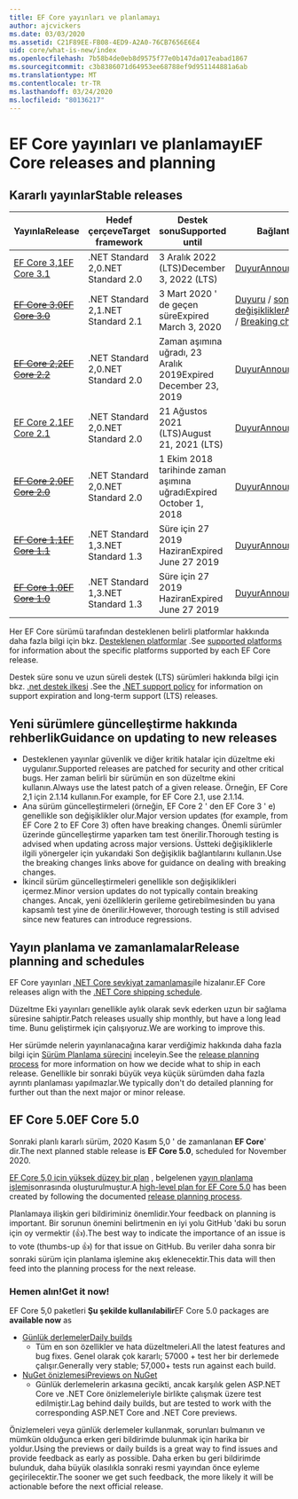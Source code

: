 ```yaml
---
title: EF Core yayınları ve planlamayı
author: ajcvickers
ms.date: 03/03/2020
ms.assetid: C21F89EE-FB08-4ED9-A2A0-76CB7656E6E4
uid: core/what-is-new/index
ms.openlocfilehash: 7b58b4de0eb8d9575f77e0b147da017eabad1867
ms.sourcegitcommit: c3b8386071d64953ee68788ef9d951144881a6ab
ms.translationtype: MT
ms.contentlocale: tr-TR
ms.lasthandoff: 03/24/2020
ms.locfileid: "80136217"
---
```

# <a name="ef-core-releases-and-planning"></a><span data-ttu-id="8732d-102">EF Core yayınları ve planlamayı</span><span class="sxs-lookup"><span data-stu-id="8732d-102">EF Core releases and planning</span></span>

## <a name="stable-releases"></a><span data-ttu-id="8732d-103">Kararlı yayınlar</span><span class="sxs-lookup"><span data-stu-id="8732d-103">Stable releases</span></span>

| <span data-ttu-id="8732d-104">Yayınla</span><span class="sxs-lookup"><span data-stu-id="8732d-104">Release</span></span> | <span data-ttu-id="8732d-105">Hedef çerçeve</span><span class="sxs-lookup"><span data-stu-id="8732d-105">Target framework</span></span> | <span data-ttu-id="8732d-106">Destek sonu</span><span class="sxs-lookup"><span data-stu-id="8732d-106">Supported until</span></span> | <span data-ttu-id="8732d-107">Bağlantılar</span><span class="sxs-lookup"><span data-stu-id="8732d-107">Links</span></span>
|:--------|------------------|-----------------|------
| [<span data-ttu-id="8732d-108">EF Core 3,1</span><span class="sxs-lookup"><span data-stu-id="8732d-108">EF Core 3.1</span></span>](https://www.nuget.org/packages/Microsoft.EntityFrameworkCore/3.1.2) | <span data-ttu-id="8732d-109">.NET Standard 2,0</span><span class="sxs-lookup"><span data-stu-id="8732d-109">.NET Standard 2.0</span></span> | <span data-ttu-id="8732d-110">3 Aralık 2022 (LTS)</span><span class="sxs-lookup"><span data-stu-id="8732d-110">December 3, 2022 (LTS)</span></span> | [<span data-ttu-id="8732d-111">Duyur</span><span class="sxs-lookup"><span data-stu-id="8732d-111">Announcement</span></span>](https://devblogs.microsoft.com/dotnet/announcing-entity-framework-core-3-1-and-entity-framework-6-4/)
| <span data-ttu-id="8732d-112">~~[EF Core 3,0](https://www.nuget.org/packages/Microsoft.EntityFrameworkCore/3.0.3)~~</span><span class="sxs-lookup"><span data-stu-id="8732d-112">~~[EF Core 3.0](https://www.nuget.org/packages/Microsoft.EntityFrameworkCore/3.0.3)~~</span></span> | <span data-ttu-id="8732d-113">.NET Standard 2,1</span><span class="sxs-lookup"><span data-stu-id="8732d-113">.NET Standard 2.1</span></span> | <span data-ttu-id="8732d-114">3 Mart 2020 ' de geçen süre</span><span class="sxs-lookup"><span data-stu-id="8732d-114">Expired March 3, 2020</span></span> | <span data-ttu-id="8732d-115">[Duyuru](https://devblogs.microsoft.com/dotnet/announcing-ef-core-3-0-and-ef-6-3-general-availability/) / [son değişiklikler](ef-core-3.0/breaking-changes.md)</span><span class="sxs-lookup"><span data-stu-id="8732d-115">[Announcement](https://devblogs.microsoft.com/dotnet/announcing-ef-core-3-0-and-ef-6-3-general-availability/) / [Breaking changes](ef-core-3.0/breaking-changes.md)</span></span>
| <span data-ttu-id="8732d-116">~~[EF Core 2,2](https://www.nuget.org/packages/Microsoft.EntityFrameworkCore/2.2.6)~~</span><span class="sxs-lookup"><span data-stu-id="8732d-116">~~[EF Core 2.2](https://www.nuget.org/packages/Microsoft.EntityFrameworkCore/2.2.6)~~</span></span> | <span data-ttu-id="8732d-117">.NET Standard 2,0</span><span class="sxs-lookup"><span data-stu-id="8732d-117">.NET Standard 2.0</span></span> | <span data-ttu-id="8732d-118">Zaman aşımına uğradı, 23 Aralık 2019</span><span class="sxs-lookup"><span data-stu-id="8732d-118">Expired December 23, 2019</span></span> | [<span data-ttu-id="8732d-119">Duyur</span><span class="sxs-lookup"><span data-stu-id="8732d-119">Announcement</span></span>](https://devblogs.microsoft.com/dotnet/announcing-entity-framework-core-2-2/)
| [<span data-ttu-id="8732d-120">EF Core 2.1</span><span class="sxs-lookup"><span data-stu-id="8732d-120">EF Core 2.1</span></span>](https://www.nuget.org/packages/Microsoft.EntityFrameworkCore/2.1.14) | <span data-ttu-id="8732d-121">.NET Standard 2,0</span><span class="sxs-lookup"><span data-stu-id="8732d-121">.NET Standard 2.0</span></span> | <span data-ttu-id="8732d-122">21 Ağustos 2021 (LTS)</span><span class="sxs-lookup"><span data-stu-id="8732d-122">August 21, 2021 (LTS)</span></span> | [<span data-ttu-id="8732d-123">Duyur</span><span class="sxs-lookup"><span data-stu-id="8732d-123">Announcement</span></span>](https://devblogs.microsoft.com/dotnet/announcing-entity-framework-core-2-1/)
| <span data-ttu-id="8732d-124">~~[EF Core 2,0](https://www.nuget.org/packages/Microsoft.EntityFrameworkCore/2.0.3)~~</span><span class="sxs-lookup"><span data-stu-id="8732d-124">~~[EF Core 2.0](https://www.nuget.org/packages/Microsoft.EntityFrameworkCore/2.0.3)~~</span></span> | <span data-ttu-id="8732d-125">.NET Standard 2,0</span><span class="sxs-lookup"><span data-stu-id="8732d-125">.NET Standard 2.0</span></span> | <span data-ttu-id="8732d-126">1 Ekim 2018 tarihinde zaman aşımına uğradı</span><span class="sxs-lookup"><span data-stu-id="8732d-126">Expired October 1, 2018</span></span> | [<span data-ttu-id="8732d-127">Duyur</span><span class="sxs-lookup"><span data-stu-id="8732d-127">Announcement</span></span>](https://devblogs.microsoft.com/dotnet/announcing-entity-framework-core-2-0/)
| <span data-ttu-id="8732d-128">~~[EF Core 1,1](https://www.nuget.org/packages/Microsoft.EntityFrameworkCore/1.1.6)~~</span><span class="sxs-lookup"><span data-stu-id="8732d-128">~~[EF Core 1.1](https://www.nuget.org/packages/Microsoft.EntityFrameworkCore/1.1.6)~~</span></span> | <span data-ttu-id="8732d-129">.NET Standard 1,3</span><span class="sxs-lookup"><span data-stu-id="8732d-129">.NET Standard 1.3</span></span> | <span data-ttu-id="8732d-130">Süre için 27 2019 Haziran</span><span class="sxs-lookup"><span data-stu-id="8732d-130">Expired June 27 2019</span></span> | [<span data-ttu-id="8732d-131">Duyur</span><span class="sxs-lookup"><span data-stu-id="8732d-131">Announcement</span></span>](https://devblogs.microsoft.com/dotnet/announcing-entity-framework-core-1-1/)
| <span data-ttu-id="8732d-132">~~[EF Core 1,0](https://www.nuget.org/packages/Microsoft.EntityFrameworkCore/1.0.6)~~</span><span class="sxs-lookup"><span data-stu-id="8732d-132">~~[EF Core 1.0](https://www.nuget.org/packages/Microsoft.EntityFrameworkCore/1.0.6)~~</span></span> | <span data-ttu-id="8732d-133">.NET Standard 1,3</span><span class="sxs-lookup"><span data-stu-id="8732d-133">.NET Standard 1.3</span></span> | <span data-ttu-id="8732d-134">Süre için 27 2019 Haziran</span><span class="sxs-lookup"><span data-stu-id="8732d-134">Expired June 27 2019</span></span> | [<span data-ttu-id="8732d-135">Duyur</span><span class="sxs-lookup"><span data-stu-id="8732d-135">Announcement</span></span>](https://devblogs.microsoft.com/dotnet/entity-framework-core-1-0-0-available/)

<span data-ttu-id="8732d-136">Her EF Core sürümü tarafından desteklenen belirli platformlar hakkında daha fazla bilgi için bkz. [Desteklenen platformlar](../platforms/index.md) .</span><span class="sxs-lookup"><span data-stu-id="8732d-136">See [supported platforms](../platforms/index.md) for information about the specific platforms supported by each EF Core release.</span></span>

<span data-ttu-id="8732d-137">Destek süre sonu ve uzun süreli destek (LTS) sürümleri hakkında bilgi için bkz. [.net destek ilkesi](https://dotnet.microsoft.com/platform/support/policy/dotnet-core) .</span><span class="sxs-lookup"><span data-stu-id="8732d-137">See the [.NET support policy](https://dotnet.microsoft.com/platform/support/policy/dotnet-core) for information on support expiration and long-term support (LTS) releases.</span></span>

## <a name="guidance-on-updating-to-new-releases"></a><span data-ttu-id="8732d-138">Yeni sürümlere güncelleştirme hakkında rehberlik</span><span class="sxs-lookup"><span data-stu-id="8732d-138">Guidance on updating to new releases</span></span>

* <span data-ttu-id="8732d-139">Desteklenen yayınlar güvenlik ve diğer kritik hatalar için düzeltme eki uygulanır.</span><span class="sxs-lookup"><span data-stu-id="8732d-139">Supported releases are patched for security and other critical bugs.</span></span> <span data-ttu-id="8732d-140">Her zaman belirli bir sürümün en son düzeltme ekini kullanın.</span><span class="sxs-lookup"><span data-stu-id="8732d-140">Always use the latest patch of a given release.</span></span> <span data-ttu-id="8732d-141">Örneğin, EF Core 2,1 için 2.1.14 kullanın.</span><span class="sxs-lookup"><span data-stu-id="8732d-141">For example, for EF Core 2.1, use 2.1.14.</span></span>
* <span data-ttu-id="8732d-142">Ana sürüm güncelleştirmeleri (örneğin, EF Core 2 ' den EF Core 3 ' e) genellikle son değişiklikler olur.</span><span class="sxs-lookup"><span data-stu-id="8732d-142">Major version updates (for example, from EF Core 2 to EF Core 3) often have breaking changes.</span></span> <span data-ttu-id="8732d-143">Önemli sürümler üzerinde güncelleştirme yaparken tam test önerilir.</span><span class="sxs-lookup"><span data-stu-id="8732d-143">Thorough testing is advised when updating across major versions.</span></span> <span data-ttu-id="8732d-144">Üstteki değişikliklerle ilgili yönergeler için yukarıdaki Son değişiklik bağlantılarını kullanın.</span><span class="sxs-lookup"><span data-stu-id="8732d-144">Use the breaking changes links above for guidance on dealing with breaking changes.</span></span>
* <span data-ttu-id="8732d-145">İkincil sürüm güncelleştirmeleri genellikle son değişiklikleri içermez.</span><span class="sxs-lookup"><span data-stu-id="8732d-145">Minor version updates do not typically contain breaking changes.</span></span> <span data-ttu-id="8732d-146">Ancak, yeni özelliklerin gerileme getirebilmesinden bu yana kapsamlı test yine de önerilir.</span><span class="sxs-lookup"><span data-stu-id="8732d-146">However, thorough testing is still advised since new features can introduce regressions.</span></span>

## <a name="release-planning-and-schedules"></a><span data-ttu-id="8732d-147">Yayın planlama ve zamanlamalar</span><span class="sxs-lookup"><span data-stu-id="8732d-147">Release planning and schedules</span></span>

<span data-ttu-id="8732d-148">EF Core yayınları [.NET Core sevkiyat zamanlaması](https://github.com/dotnet/core/blob/master/roadmap.md)ile hizalanır.</span><span class="sxs-lookup"><span data-stu-id="8732d-148">EF Core releases align with the [.NET Core shipping schedule](https://github.com/dotnet/core/blob/master/roadmap.md).</span></span>

<span data-ttu-id="8732d-149">Düzeltme Eki yayınları genellikle aylık olarak sevk ederken uzun bir sağlama süresine sahiptir.</span><span class="sxs-lookup"><span data-stu-id="8732d-149">Patch releases usually ship monthly, but have a long lead time.</span></span>
<span data-ttu-id="8732d-150">Bunu geliştirmek için çalışıyoruz.</span><span class="sxs-lookup"><span data-stu-id="8732d-150">We are working to improve this.</span></span>

<span data-ttu-id="8732d-151">Her sürümde nelerin yayınlanacağına karar verdiğimiz hakkında daha fazla bilgi için [Sürüm Planlama sürecini](release-planning.md) inceleyin.</span><span class="sxs-lookup"><span data-stu-id="8732d-151">See the [release planning process](release-planning.md) for more information on how we decide what to ship in each release.</span></span>
<span data-ttu-id="8732d-152">Genellikle bir sonraki büyük veya küçük sürümden daha fazla ayrıntı planlaması yapılmazlar.</span><span class="sxs-lookup"><span data-stu-id="8732d-152">We typically don't do detailed planning for further out than the next major or minor release.</span></span>

## <a name="ef-core-50"></a><span data-ttu-id="8732d-153">EF Core 5.0</span><span class="sxs-lookup"><span data-stu-id="8732d-153">EF Core 5.0</span></span>

<span data-ttu-id="8732d-154">Sonraki planlı kararlı sürüm, 2020 Kasım 5,0 ' de zamanlanan **EF Core**' dir.</span><span class="sxs-lookup"><span data-stu-id="8732d-154">The next planned stable release is **EF Core 5.0**, scheduled for November 2020.</span></span>

<span data-ttu-id="8732d-155">[EF Core 5,0 için yüksek düzey bir plan](ef-core-5.0/plan.md) , belgelenen [yayın planlama işlemi](release-planning.md)sonrasında oluşturulmuştur.</span><span class="sxs-lookup"><span data-stu-id="8732d-155">A [high-level plan for EF Core 5.0](ef-core-5.0/plan.md) has been created by following the documented [release planning process](release-planning.md).</span></span>

<span data-ttu-id="8732d-156">Planlamaya ilişkin geri bildiriminiz önemlidir.</span><span class="sxs-lookup"><span data-stu-id="8732d-156">Your feedback on planning is important.</span></span>
<span data-ttu-id="8732d-157">Bir sorunun önemini belirtmenin en iyi yolu GitHub 'daki bu sorun için oy vermektir (👍).</span><span class="sxs-lookup"><span data-stu-id="8732d-157">The best way to indicate the importance of an issue is to vote (thumbs-up 👍) for that issue on GitHub.</span></span>
<span data-ttu-id="8732d-158">Bu veriler daha sonra bir sonraki sürüm için planlama işlemine akış eklenecektir.</span><span class="sxs-lookup"><span data-stu-id="8732d-158">This data will then feed into the planning process for the next release.</span></span>

### <a name="get-it-now"></a><span data-ttu-id="8732d-159">Hemen alın!</span><span class="sxs-lookup"><span data-stu-id="8732d-159">Get it now!</span></span>

<span data-ttu-id="8732d-160">EF Core 5,0 paketleri **Şu şekilde kullanılabilir**</span><span class="sxs-lookup"><span data-stu-id="8732d-160">EF Core 5.0 packages are **available now** as</span></span>

* [<span data-ttu-id="8732d-161">Günlük derlemeler</span><span class="sxs-lookup"><span data-stu-id="8732d-161">Daily builds</span></span>](https://github.com/dotnet/aspnetcore/blob/master/docs/DailyBuilds.md)
  * <span data-ttu-id="8732d-162">Tüm en son özellikler ve hata düzeltmeleri.</span><span class="sxs-lookup"><span data-stu-id="8732d-162">All the latest features and bug fixes.</span></span> <span data-ttu-id="8732d-163">Genel olarak çok kararlı; 57000 + test her bir derlemede çalışır.</span><span class="sxs-lookup"><span data-stu-id="8732d-163">Generally very stable; 57,000+ tests run against each build.</span></span>
* [<span data-ttu-id="8732d-164">NuGet önizlemesi</span><span class="sxs-lookup"><span data-stu-id="8732d-164">Previews on NuGet</span></span>](https://www.nuget.org/packages/Microsoft.EntityFrameworkCore)
  * <span data-ttu-id="8732d-165">Günlük derlemelerin arkasına gecikti, ancak karşılık gelen ASP.NET Core ve .NET Core önizlemeleriyle birlikte çalışmak üzere test edilmiştir.</span><span class="sxs-lookup"><span data-stu-id="8732d-165">Lag behind daily builds, but are tested to work with the corresponding ASP.NET Core and .NET Core previews.</span></span>

<span data-ttu-id="8732d-166">Önizlemeleri veya günlük derlemeler kullanmak, sorunları bulmanın ve mümkün olduğunca erken geri bildirimde bulunmak için harika bir yoldur.</span><span class="sxs-lookup"><span data-stu-id="8732d-166">Using the previews or daily builds is a great way to find issues and provide feedback as early as possible.</span></span>
<span data-ttu-id="8732d-167">Daha erken bu geri bildirimde bulunduk, daha büyük olasılıkla sonraki resmi yayından önce eyleme geçirilecektir.</span><span class="sxs-lookup"><span data-stu-id="8732d-167">The sooner we get such feedback, the more likely it will be actionable before the next official release.</span></span>
